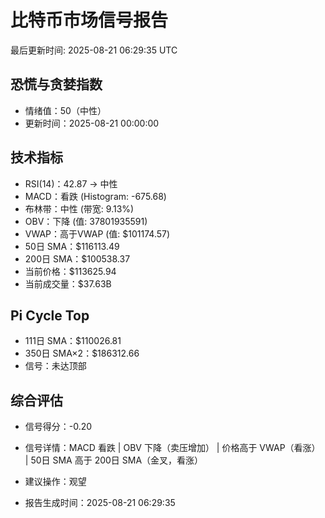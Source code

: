 # 比特币市场信号报告

最后更新时间: 2025-08-21 06:29:35 UTC

## 恐慌与贪婪指数
- 情绪值：50（中性）
- 更新时间：2025-08-21 00:00:00

## 技术指标
- RSI(14)：42.87 → 中性
- MACD：看跌 (Histogram: -675.68)
- 布林带：中性 (带宽: 9.13%)
- OBV：下降 (值: 37801935591)
- VWAP：高于VWAP (值: $101174.57)
- 50日 SMA：$116113.49
- 200日 SMA：$100538.37
- 当前价格：$113625.94
- 当前成交量：$37.63B

## Pi Cycle Top
- 111日 SMA：$110026.81
- 350日 SMA×2：$186312.66
- 信号：未达顶部

## 综合评估
- 信号得分：-0.20
- 信号详情：MACD 看跌 | OBV 下降（卖压增加） | 价格高于 VWAP（看涨） | 50日 SMA 高于 200日 SMA（金叉，看涨）
- 建议操作：观望

- 报告生成时间：2025-08-21 06:29:35